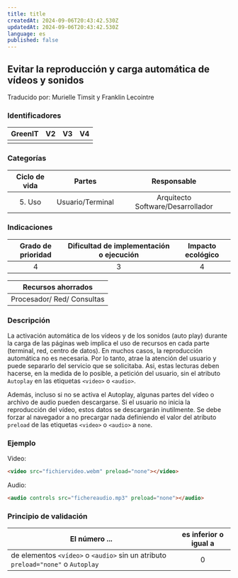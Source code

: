 ```yaml
---
title: title
createdAt: 2024-09-06T20:43:42.530Z
updatedAt: 2024-09-06T20:43:42.530Z
language: es
published: false
---
```

## Evitar la reproducción y carga automática de vídeos y sonidos
Traducido por: Murielle Timsit y Franklin Lecointre

### Identificadores

| GreenIT |  V2  |  V3  |  V4  |
|:-------:|:----:|:----:|:----:|
|      |   |   |      |

### Categorías

| Ciclo de vida | Partes | Responsable |
|:---------:|:----:|:----:|
| 5. Uso | Usuario/Terminal | Arquitecto Software/Desarrollador |

### Indicaciones

| Grado de prioridad   | Dificultad de implementación o ejecución | Impacto ecológico  
|:-------------------:|:-------------------------:|:---------------------:|
| 4 | 3 | 4 |

| Recursos ahorrados |
|:----------------------------------------------------------:|
|Procesador/ Red/ Consultas   |

### Descripción

La activación automática de los vídeos y de los sonidos (auto play) durante la carga de las páginas web implica el uso de recursos en cada parte (terminal, red, centro de datos).
En muchos casos, la reproducción automática no es necesaria.
Por lo tanto, atrae la atención del usuario y puede separarlo del servicio que se solicitaba.
Asi, estas lecturas deben hacerse, en la medida de lo posible, a petición del usuario, sin el atributo `Autoplay` en las etiquetas `<video>` o `<audio>`. 

Además, incluso si no se activa el Autoplay, algunas partes del vídeo o archivo de audio pueden descargarse. 
Si el usuario no inicia la reproducción del vídeo, estos datos se descargarán inutilmente.
Se debe forzar al navegador a no precargar nada definiendo el valor del atributo `preload` de las etiquetas `<video>` o `<audio>` a `none`.

### Ejemplo

Video:

```html
<video src="fichiervideo.webm" preload="none"></video>
```

Audio:

```html
<audio controls src="fichereaudio.mp3" preload="none"></audio>
```

### Principio de validación

| El número ... |   es inferior o igual a   |  
|-------------------|:-------------------------:|
| de elementos `<vídeo>` o `<audio>` sin un atributo `preload="none"` o `Autoplay` | 0 |
